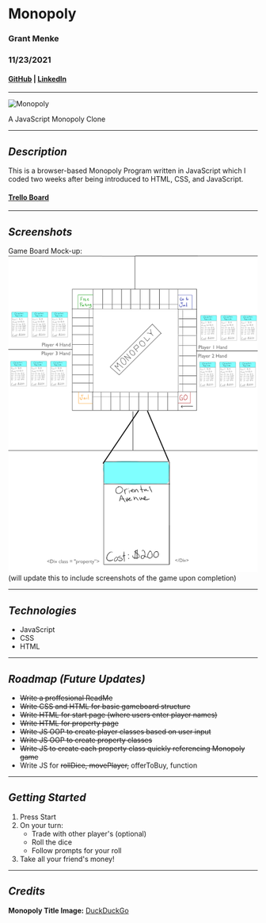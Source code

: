 # **Monopoly**

### Grant Menke

### 11/23/2021

#### [GitHub](https://github.com/gmenke54) | [LinkedIn](https://www.linkedin.com/in/grant-menke-b81490223/)

---

![**Monopoly**](https://external-content.duckduckgo.com/iu/?u=https%3A%2F%2Fwww.stylist.co.uk%2Fimages%2Fapp%2Fuploads%2F2017%2F12%2F21175408%2Fimage49.jpg%3Fw%3D1200%26h%3D1%26fit%3Dmax%26auto%3Dformat%252Ccompress&f=1&nofb=1)

A JavaScript Monopoly Clone

---

## **_Description_**

This is a browser-based Monopoly Program written in JavaScript which I coded two weeks after being introduced to HTML, CSS, and JavaScript.

#### [Trello Board](https://trello.com/b/yI0quoOg/monopoly-build)

---

## **_Screenshots_**

Game Board Mock-up:
![**mockup**](resources/mockUp.jpeg)
(will update this to include screenshots of the game upon completion)

---

## **_Technologies_**

- JavaScript
- CSS
- HTML

---

## **_Roadmap (Future Updates)_**

- ~~Write a proffesional ReadMe~~
- ~~Write CSS and HTML for basic gameboard structure~~
- ~~Write HTML for start page (where users enter player names)~~
- ~~Write HTML for property page~~
- ~~Write JS OOP to create player classes based on user input~~
- ~~Write JS OOP to create property classes~~
- ~~Write JS to create each property class quickly referencing Monopoly game~~
- Write JS for ~~rollDice, movePlayer,~~ offerToBuy, function

---

## **_Getting Started_**

1. Press Start
2. On your turn:
   - Trade with other player's (optional)
   - Roll the dice
   - Follow prompts for your roll
3. Take all your friend's money!

---

## **_Credits_**

**Monopoly Title Image:** [DuckDuckGo](https://duckduckgo.com/?t=hc&va=b)
